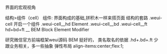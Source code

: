 界面的宏观视角

结构>组件（cell）
组件: 界面构成的基础,拼积木一样来搭页面
结构的套路
.weui-cell 开启一个组件 
 .weui-cell__hd Element
 .weui-cell__bd
 .weui-cell__ft
hd+bd+ft 
__ BEM Block Element Modifier 

研究微信官方前端框架weui源码
BEM 挺好的， 类名取名的依据
.hd+.bd+.ft 少跟业务相关，多一些抽象
弹性布局 align-items:center;flex:1;
